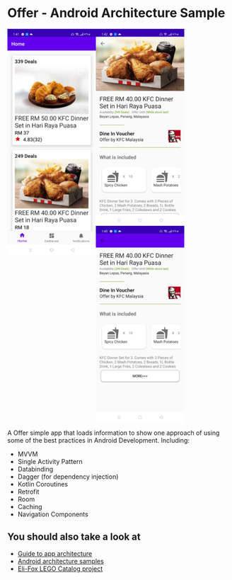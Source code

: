 # Offer - Android Architecture Sample

<img align="left" src="https://github.com/nobeldhar/Offer/blob/master/assets/offer.jpg" width="200">
<img align="center" src="https://github.com/nobeldhar/Offer/blob/master/assets/offer_details1.jpg" width="200">
<img align="center" src="https://github.com/nobeldhar/Offer/blob/master/assets/offer_details2.jpg" width="200">

A Offer simple app that loads information to show one approach of using some of the best practices in Android Development. Including: 
 * MVVM
 * Single Activity Pattern
 * Databinding
 * Dagger (for dependency injection)
 * Kotlin Coroutines
 * Retrofit
 * Room
 * Caching
 * Navigation Components
 
 ## You should also take a look at
 * [Guide to app architecture](https://developer.android.com/jetpack/guide)
 * [Android architecture samples](https://github.com/android/architecture-samples)
 * [Eli-Fox LEGO Catalog project](https://proandroiddev.com/android-architecture-starring-kotlin-coroutines-jetpack-mvvm-room-paging-retrofit-and-dagger-7749b2bae5f7)
